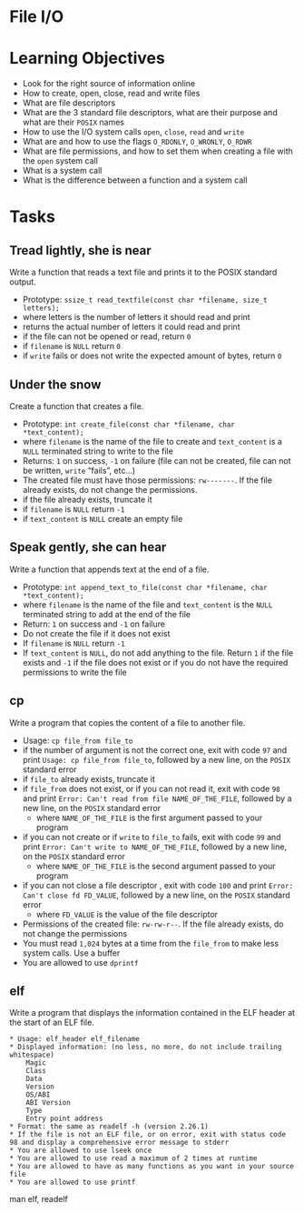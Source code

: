 # File I/O

# Learning Objectives

* Look for the right source of information online
* How to create, open, close, read and write files
* What are file descriptors
* What are the 3 standard file descriptors, what are their purpose and what are their `POSIX` names
* How to use the I/O system calls `open`, `close`, `read` and `write`
* What are and how to use the flags `O_RDONLY`, `O_WRONLY`, `O_RDWR`
* What are file permissions, and how to set them when creating a file with the `open` system call
* What is a system call
* What is the difference between a function and a system call

# Tasks

## Tread lightly, she is near

Write a function that reads a text file and prints it to the POSIX standard output.

* Prototype: `ssize_t read_textfile(const char *filename, size_t letters);`
* where letters is the number of letters it should read and print
* returns the actual number of letters it could read and print
* if the file can not be opened or read, return `0`
* if `filename` is `NULL` return `0`
* if `write` fails or does not write the expected amount of bytes, return `0`



## Under the snow

Create a function that creates a file.

* Prototype: `int create_file(const char *filename, char *text_content);`
* where `filename` is the name of the file to create and `text_content` is a `NULL` terminated string to write to the file
* Returns: `1` on success, `-1` on failure (file can not be created, file can not be written, `write` “fails”, etc…)
* The created file must have those permissions: `rw-------`. If the file already exists, do not change the permissions.
* if the file already exists, truncate it
* if `filename` is `NULL` return `-1`
* if `text_content` is `NULL` create an empty file



## Speak gently, she can hear

Write a function that appends text at the end of a file.

* Prototype: `int append_text_to_file(const char *filename, char *text_content);`
* where `filename` is the name of the file and `text_content` is the `NULL` terminated string to add at the end of the file
* Return: `1` on success and `-1` on failure
* Do not create the file if it does not exist
* If `filename` is `NULL` return `-1`
* If `text_content` is `NULL`, do not add anything to the file. Return `1` if the file exists and `-1` if the file does not exist or if you do not have the required permissions to write the file



## cp

Write a program that copies the content of a file to another file.

* Usage: `cp file_from file_to`
* if the number of argument is not the correct one, exit with code `97` and print `Usage: cp file_from file_to`, followed by a new line, on the `POSIX` standard error
* if `file_to` already exists, truncate it
* if `file_from` does not exist, or if you can not read it, exit with code `98` and print `Error: Can't read from file NAME_OF_THE_FILE`, followed by a new line, on the `POSIX` standard error
    * where `NAME_OF_THE_FILE` is the first argument passed to your program
* if you can not create or if `write` to `file_to` fails, exit with code `99` and print `Error: Can't write to NAME_OF_THE_FILE`, followed by a new line, on the `POSIX` standard error
    * where `NAME_OF_THE_FILE` is the second argument passed to your program
* if you can not close a file descriptor , exit with code `100` and print `Error: Can't close fd FD_VALUE`, followed by a new line, on the `POSIX` standard error
    * where `FD_VALUE` is the value of the file descriptor
* Permissions of the created file: `rw-rw-r--`. If the file already exists, do not change the permissions
* You must read `1,024` bytes at a time from the `file_from` to make less system calls. Use a buffer
* You are allowed to use `dprintf`

## elf

Write a program that displays the information contained in the ELF header at the start of an ELF file.

    * Usage: elf_header elf_filename
    * Displayed information: (no less, no more, do not include trailing whitespace)
        Magic
        Class
        Data
        Version
        OS/ABI
        ABI Version
        Type
        Entry point address
    * Format: the same as readelf -h (version 2.26.1)
    * If the file is not an ELF file, or on error, exit with status code 98 and display a comprehensive error message to stderr
    * You are allowed to use lseek once
    * You are allowed to use read a maximum of 2 times at runtime
    * You are allowed to have as many functions as you want in your source file
    * You are allowed to use printf

man elf, readelf
